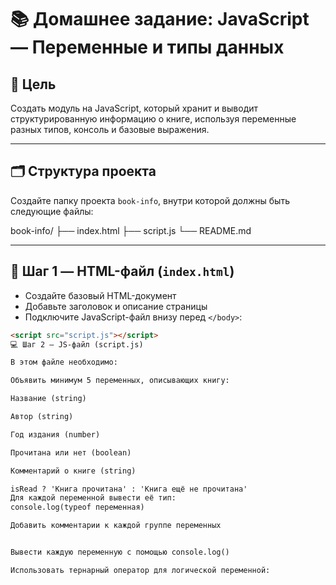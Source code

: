 # 📚 Домашнее задание: JavaScript — Переменные и типы данных

## 🎯 Цель
Создать модуль на JavaScript, который хранит и выводит структурированную информацию о книге, используя переменные разных типов, консоль и базовые выражения.

---

## 🗂 Структура проекта

Создайте папку проекта `book-info`, внутри которой должны быть следующие файлы:


book-info/
├── index.html
├── script.js
└── README.md


---

## 🔧 Шаг 1 — HTML-файл (`index.html`)

- Создайте базовый HTML-документ
- Добавьте заголовок и описание страницы
- Подключите JavaScript-файл внизу перед `</body>`:

```html
<script src="script.js"></script>
💻 Шаг 2 — JS-файл (script.js)

В этом файле необходимо:

Объявить минимум 5 переменных, описывающих книгу:

Название (string)

Автор (string)

Год издания (number)

Прочитана или нет (boolean)

Комментарий о книге (string)

isRead ? 'Книга прочитана' : 'Книга ещё не прочитана'
Для каждой переменной вывести её тип:
console.log(typeof переменная)

Добавить комментарии к каждой группе переменных


Вывести каждую переменную с помощью console.log()

Использовать тернарный оператор для логической переменной:
